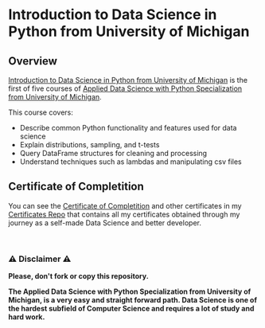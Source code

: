 # Introduction to Data Science in Python from University of Michigan

## Overview
[Introduction to Data Science in Python from University of Michigan](https://www.coursera.org/learn/python-data-analysis?specialization=data-science-python) is the first of five courses of [Applied Data Science with Python Specialization from University of Michigan](https://www.coursera.org/specializations/data-science-python). 

This course covers:

- Describe common Python functionality and features used for data science
- Explain distributions, sampling, and t-tests
- Query DataFrame structures for cleaning and processing
- Understand techniques such as lambdas and manipulating csv files

## Certificate of Completition
You can see the [Certificate of Completition](https://github.com/AlessandroCorradini/Certificates/blob/master/Coursera%20-%20Introduction%20to%20Data%20Science%20in%20Python%20Certificate%20-%20University%20of%20Michigan.pdf) and other certificates in my [Certificates Repo](https://github.com/AlessandroCorradini/Certificates) that contains all my certificates obtained through my journey as a self-made Data Science and better developer.

<br/>

### ⚠️ Disclaimer ⚠️
**Please, don't fork or copy this repository.**

**The Applied Data Science with Python Specialization from University of Michigan, is a very easy and straight forward path. Data Science is one of the hardest subfield of Computer Science and requires a lot of study and hard work.**